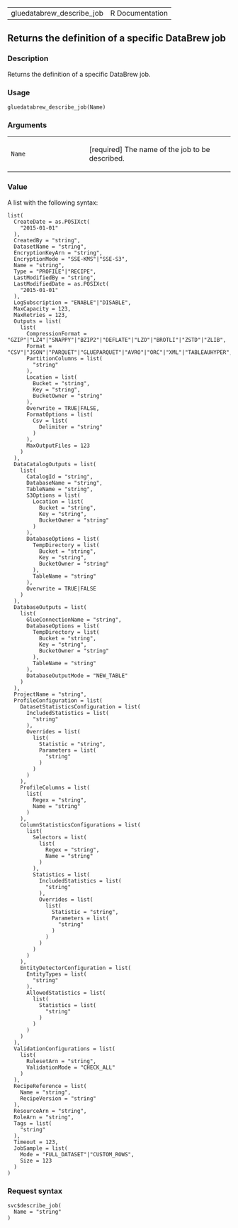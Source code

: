 <table style="width: 100%;">
<tbody>
<tr class="odd">
<td>gluedatabrew_describe_job</td>
<td style="text-align: right;">R Documentation</td>
</tr>
</tbody>
</table>

## Returns the definition of a specific DataBrew job

### Description

Returns the definition of a specific DataBrew job.

### Usage

    gluedatabrew_describe_job(Name)

### Arguments

<table>
<colgroup>
<col style="width: 35%" />
<col style="width: 65%" />
</colgroup>
<tbody>
<tr class="odd">
<td><code id="gluedatabrew_describe_job_:_Name">Name</code></td>
<td><p>[required] The name of the job to be described.</p></td>
</tr>
</tbody>
</table>

### Value

A list with the following syntax:

    list(
      CreateDate = as.POSIXct(
        "2015-01-01"
      ),
      CreatedBy = "string",
      DatasetName = "string",
      EncryptionKeyArn = "string",
      EncryptionMode = "SSE-KMS"|"SSE-S3",
      Name = "string",
      Type = "PROFILE"|"RECIPE",
      LastModifiedBy = "string",
      LastModifiedDate = as.POSIXct(
        "2015-01-01"
      ),
      LogSubscription = "ENABLE"|"DISABLE",
      MaxCapacity = 123,
      MaxRetries = 123,
      Outputs = list(
        list(
          CompressionFormat = "GZIP"|"LZ4"|"SNAPPY"|"BZIP2"|"DEFLATE"|"LZO"|"BROTLI"|"ZSTD"|"ZLIB",
          Format = "CSV"|"JSON"|"PARQUET"|"GLUEPARQUET"|"AVRO"|"ORC"|"XML"|"TABLEAUHYPER",
          PartitionColumns = list(
            "string"
          ),
          Location = list(
            Bucket = "string",
            Key = "string",
            BucketOwner = "string"
          ),
          Overwrite = TRUE|FALSE,
          FormatOptions = list(
            Csv = list(
              Delimiter = "string"
            )
          ),
          MaxOutputFiles = 123
        )
      ),
      DataCatalogOutputs = list(
        list(
          CatalogId = "string",
          DatabaseName = "string",
          TableName = "string",
          S3Options = list(
            Location = list(
              Bucket = "string",
              Key = "string",
              BucketOwner = "string"
            )
          ),
          DatabaseOptions = list(
            TempDirectory = list(
              Bucket = "string",
              Key = "string",
              BucketOwner = "string"
            ),
            TableName = "string"
          ),
          Overwrite = TRUE|FALSE
        )
      ),
      DatabaseOutputs = list(
        list(
          GlueConnectionName = "string",
          DatabaseOptions = list(
            TempDirectory = list(
              Bucket = "string",
              Key = "string",
              BucketOwner = "string"
            ),
            TableName = "string"
          ),
          DatabaseOutputMode = "NEW_TABLE"
        )
      ),
      ProjectName = "string",
      ProfileConfiguration = list(
        DatasetStatisticsConfiguration = list(
          IncludedStatistics = list(
            "string"
          ),
          Overrides = list(
            list(
              Statistic = "string",
              Parameters = list(
                "string"
              )
            )
          )
        ),
        ProfileColumns = list(
          list(
            Regex = "string",
            Name = "string"
          )
        ),
        ColumnStatisticsConfigurations = list(
          list(
            Selectors = list(
              list(
                Regex = "string",
                Name = "string"
              )
            ),
            Statistics = list(
              IncludedStatistics = list(
                "string"
              ),
              Overrides = list(
                list(
                  Statistic = "string",
                  Parameters = list(
                    "string"
                  )
                )
              )
            )
          )
        ),
        EntityDetectorConfiguration = list(
          EntityTypes = list(
            "string"
          ),
          AllowedStatistics = list(
            list(
              Statistics = list(
                "string"
              )
            )
          )
        )
      ),
      ValidationConfigurations = list(
        list(
          RulesetArn = "string",
          ValidationMode = "CHECK_ALL"
        )
      ),
      RecipeReference = list(
        Name = "string",
        RecipeVersion = "string"
      ),
      ResourceArn = "string",
      RoleArn = "string",
      Tags = list(
        "string"
      ),
      Timeout = 123,
      JobSample = list(
        Mode = "FULL_DATASET"|"CUSTOM_ROWS",
        Size = 123
      )
    )

### Request syntax

    svc$describe_job(
      Name = "string"
    )
